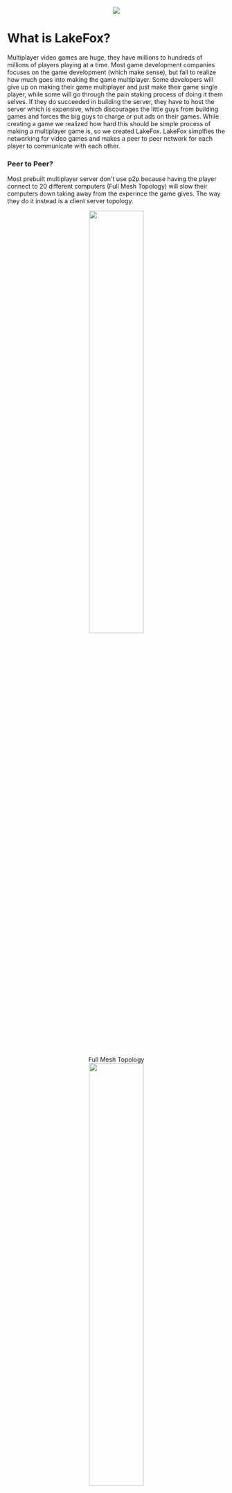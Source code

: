 <p align="center">
<img src="https://cdn.rawgit.com/lakefox/LakeFox/4dfc27d8/lakefox.png">
</p>

# What is LakeFox?
Multiplayer video games are huge, they have millions to hundreds of millions of players playing at a time. Most game development companies focuses on the game development (which make sense), but fail to realize how much goes into making the game multiplayer. Some developers will give up on making their game multiplayer and just make their game single player, while some will go through the pain staking process of doing it them selves. If they do succeeded in building the server, they have to host the server which is expensive, which discourages the little guys from building games and forces the big guys to charge or put ads on their games. While creating a game we realized how hard this should be simple process of making a multiplayer game is, so we created LakeFox. LakeFox simplfies the networking for video games and makes a peer to peer network for each player to communicate with each other.

### Peer to Peer?
Most prebuilt multiplayer server don't use p2p because having the player connect to 20 different computers (Full Mesh Topology) will slow their computers down taking away from the experince the game gives. The way they do it instead is a client server topology.

<p align="center">
  <img src="https://upload.wikimedia.org/wikipedia/commons/thumb/b/b8/FullMeshNetwork.svg/2000px-FullMeshNetwork.svg.png" width="50%"><br>
  Full Mesh Topology<br>
  <img src="http://practice.geeksforgeeks.org/ckeditor/images/uploads/1491250148_client_server.png" width="50%"><br>
  Client Sever Topology
</p>

In this model all the clients send their game-state to the server, when the server gets all the game-states it sends all the clients the synced version. LakeFox Work by not connecting the players in a client server topology or full mesh topology, but a peer neighbor mesh topology.

<p align="center">
	<img src="https://cdn.rawgit.com/lakefox/LakeFox/76fedf98/topology.png" width="50%"><br>
  	Peer Neighbor Mesh Topology
</p>

In peer mesh toplogy each player (peer) is connected to two other players. When the (player) recives some data from another player (From) it keeps a copy of the data and sends the other player (To).

<p align="center">
	<img src="https://cdn.rawgit.com/lakefox/LakeFox/f7db608e/connections.png" width="50%"><br>
</p>

The network is self healing so when a player disconnects the server sends out a message to all the players in the room and they will automatically reconnect keeping the network running.

# How to use it? (Node.js)

## Downloading

Download [fox.js](https://github.com/lakefox/Fox/blob/master/fox.js)
``` shell
$ node fox LOBBY ROOM PORT (HOST)
```

## Running

LakeFox is setup to run multiple games on the same server for so the way the connections are broken up are through lobbies and rooms.

### Lobby
Lobbies are basically the game, so if I created a game called Ninja's vs. Cowboy's TM my lobby name could be njvscb
``` shell
$ node fox njvscb ROOM PORT (HOST)
```

### ROOM

Rooms are subcatagories for the lobbies, so in Ninja's vs. Cowboy's TM there are 2 v 2 room's that four people can fight each other. So I will create a room using a simple counter so the first room is room 0.

_Note: these name's are just used as an example you can use anything for the LOBBY or ROOM_
``` shell
$ node fox njvscb 0 PORT (HOST)
```

### PORT

The port is left open for the developer (you) to decide. It is left open so if the game needs to use a port for another feature.

_Note: there isn't a default port so if you leave it blank the software **will** crash_
``` shell
$ node fox njvscb 0 8080 (HOST)
```

### (HOST)

HOST is the only optional parmeter it will only be used if you want to use a self hosted version of [lake.js](https://github.com/lakefox/Lake/blob/master/lake.js) it defaults to [lakefox.net](http://lakefox.net) (Recommended)

**You should only use this feature for development purposes to ensure stability**
``` shell
$ node fox njvscb 0 8080 http://localhost:3000
```

## Connecting

LakeFox is a platform/language indepentent framework, it communtinicates through websockets and runs anywhere Node.Js runs. The reason for running everything through websockets is most games aren't writen in Node.Js, but in faster languages like C++. To make LakeFox run with any language you want we decided to use a universal connection protocall that allow two-way communication (Websockets) to connect the platform. To connect and send messages through the websockets you will need to connect to http://localhost:PORT, (PORT being what ever you have set it to be), then once the connection is established you will send and receive everything through channel. After the websocket connection is made and all the p2p cnnections are made the server will send ```{"CONNECTED": true}```

Start LakeFox on the players computer
``` shell
$ node fox njvscb 0 8080
```
Then using a pesudo code example (Using a JS syntax)

_Note: this code should be part of your game_

_Note 2: this code doesn't work in any language it just looks like JS_
#### Sending/Receiving
``` javascript
var connected = false;

// Connect to the WebSocket Server hosted on the player's computer
var ws = Websocket("http://localhost:8080");

// Listen for the WebSocket connection to be made
ws.on("connect", (connection)=>{
	// Listen for the DATA event
	connection.on("message", (raw)=>{
    	// Parse the raw JSON
    	var data = JSON.parse(raw);
        // See if you are already connected
        if (connected) {
  		// HANDLE THE DATA
        handleFunc(data);
        // Send data to the other players
        ws.send(newData);
	} else {
          // Check to see if the server sent the connection message
          if (data.CONNECTED == true) {
              // Store that you are connected
              connected = true;
          }
        }
    });
});
```

# How to use it? (Browser)
## Downloading

Download [fox.bundle.js](https://github.com/lakefox/Fox/blob/master/fox.bundle.js)

## Include the script

``` html
<script src="fox.bundle.js"></script>
```

# License

Please read the [LICENSE](https://github.com/lakefox/LakeFox.github.io/blob/master/LICENSE)

### Want to use LakeFox

If you are interested in using LakeFox for your project, or have any questions please email me at mason@lakefox.net
